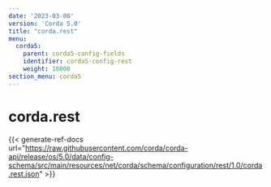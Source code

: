 ```yaml
---
date: '2023-03-08'
version: 'Corda 5.0'
title: "corda.rest"
menu:
  corda5:
    parent: corda5-config-fields
    identifier: corda5-config-rest
    weight: 10000
section_menu: corda5
---
```

# corda.rest
{{< generate-ref-docs url="https://raw.githubusercontent.com/corda/corda-api/release/os/5.0/data/config-schema/src/main/resources/net/corda/schema/configuration/rest/1.0/corda.rest.json" >}}